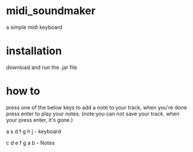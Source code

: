 # midi_soundmaker
a simple midi keyboard

# installation
download and run the .jar file

# how to
press one of the below keys to add a note to your track, when you're done press enter to play your notes.
(note:you can not save your track. when your press enter, it's gone.)

a s d f g h j - keyboard

c d e f g a b - Notes

